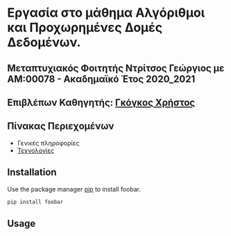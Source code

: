# Εργασία στο μάθημα Αλγόριθμοι και Προχωρημένες Δομές Δεδομένων.
## Μεταπτυχιακός Φοιτητής Ντρίτσος Γεώργιος με ΑΜ:00078 - Ακαδημαϊκό Έτος 2020_2021
## Επιβλέπων Καθηγητής: [Γκόγκος Χρήστος](https://github.com/chgogos)


## Πίνακας Περιεχομένων
* Γενικές πληροφορίες
* [Τεχνολογίες](00078_aadd_ett/Τεχνολογία.pdf)
## Installation

Use the package manager [pip](https://pip.pypa.io/en/stable/) to install foobar.

```bash
pip install foobar
```

## Usage
